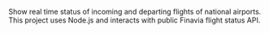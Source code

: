 Show real time status of incoming and departing flights of national airports. This project uses Node.js and interacts with public Finavia flight status API.

